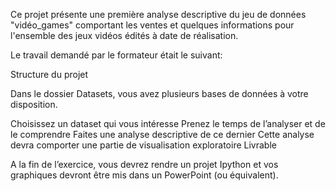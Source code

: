 Ce projet présente une première analyse descriptive du jeu de données "vidéo_games" comportant les ventes et quelques informations pour l'ensemble des jeux vidéos édités à date de réalisation.

Le travail demandé par le formateur était le suivant:

Structure du projet

Dans le dossier Datasets, vous avez plusieurs bases de données à votre disposition. 

Choisissez un dataset qui vous intéresse
Prenez le temps de l’analyser et de le comprendre 
Faites une analyse descriptive de ce dernier 
Cette analyse devra comporter une partie de visualisation exploratoire
Livrable

A la fin de l’exercice, vous devrez rendre un projet Ipython et vos graphiques devront être mis dans un PowerPoint (ou équivalent). 
